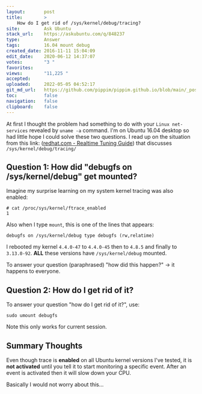 ```yaml
---
layout:       post
title:        >
    How do I get rid of /sys/kernel/debug/tracing?
site:         Ask Ubuntu
stack_url:    https://askubuntu.com/q/848237
type:         Answer
tags:         16.04 mount debug
created_date: 2016-11-11 15:04:09
edit_date:    2020-06-12 14:37:07
votes:        "3 "
favorites:    
views:        "11,225 "
accepted:     
uploaded:     2022-05-05 04:52:17
git_md_url:   https://github.com/pippim/pippim.github.io/blob/main/_posts/2016/2016-11-11-How-do-I-get-rid-of-_sys_kernel_debug_tracing_.md
toc:          false
navigation:   false
clipboard:    false
---
```


At first I thought the problem had something to do with your `Linux net-services` revealed by `uname -a` command. I'm on Ubuntu 16.04 desktop so had little hope I could solve these two questions. I read up on the situation from this link: ([redhat.com - Realtime Tuning Guide][1]) that discusses `/sys/kernel/debug/tracing/`

## Question 1: How did "debugfs on /sys/kernel/debug" get mounted?

Imagine my surprise learning on my system kernel tracing was also enabled:

``` 
# cat /proc/sys/kernel/ftrace_enabled
1
```

Also when I type `mount`, this is one of the lines that appears:

``` 
debugfs on /sys/kernel/debug type debugfs (rw,relatime)
```

I rebooted my kernel `4.4.0-47` to `4.4.0-45` then to `4.8.5` and finally to `3.13.0-92`. **ALL** these versions have `/sys/kernel/debug` mounted.

To answer your question (paraphrased) "how did this happen?" -> it happens to everyone.

## Question 2: How do I get rid of it?

To answer your question "how do I get rid of it?", use:

``` 
sudo umount debugfs
```

Note this only works for current session.

## Summary Thoughts

Even though trace is **enabled** on all Ubuntu kernel versions I've tested, it is **not activated** until you tell it to start monitoring a specific event. After an event is activated then it will slow down your CPU.

Basically I would not worry about this...

  [1]: https://access.redhat.com/documentation/en-US/Red_Hat_Enterprise_MRG/1.3/html/Realtime_Tuning_Guide/sect-Realtime_Tuning_Guide-Realtime_Specific_Tuning-Using_the_ftrace_Utility_for_Tracing_Latencies.html
